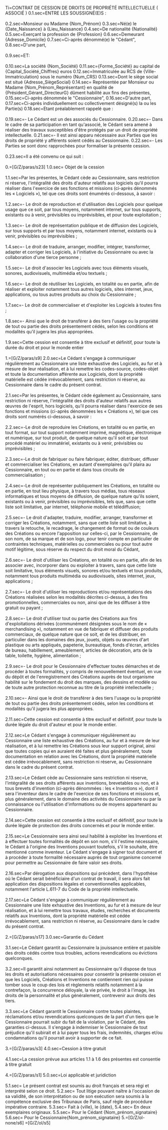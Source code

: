 Ti=CONTRAT DE CESSION DE DROITS DE PROPRIÉTÉ INTELLECTUELLE ( ASSOCIÉ ) 
0.1.sec=ENTRE LES SOUSSIGNÉ(E)S :<br><br>
0.2.sec=Monsieur ou Madame {Nom_Prénom}
0.3.sec=Né(e) le {Date_Naissance} à {Lieu_Naissance}
0.4.sec=De nationalité {Nationalité}
0.5.sec=Exerçant la profession de {Profession}
0.6.sec=Demeurant {Adresse_Domicile}
0.7.sec=Ci-après dénommé(e) le "Cédant",
0.8.sec=D'une part,<br><br>
0.9.sec=ET:<br><br>
0.10.sec=La société {Nom_Société}
0.11.sec={Forme_Société} au capital de {Capital_Société_Chiffres} euros
0.12.sec=Immatriculée au RCS de {Ville-Immatriculation} sous le numéro {Num_CRS}
0.13.sec=Dont le siège social est situé {Adresse_SiègeSocial}
0.14.sec= Représentée par Monsieur ou Madame {Nom_Prénom_Représentant} en qualité de {Président_Gérant_DirecteurG} dûment habilité aux fins des présentes,
0.15.sec=Ci-après dénommée le "Cessionnaire", 
0.16.sec=D'autre part, 
0.17.sec=Ci-après individuellement ou collectivement désigné(s) la ou les Partie(s)
0.18.sec=Etant préalablement rappelé que :<br><br>
0.19.sec=- Le Cédant est un des associés du Cessionnaire.
0.20.sec=- Dans le cadre de sa participation en tant qu'associé, le Cédant sera amené à réaliser des travaux susceptibles d'être protégés par un droit de propriété intellectuelle.
0.21.sec=- Il est ainsi apparu nécessaire aux Parties que les droits de propriété y afférents soient cédés au Cessionnaire.
0.22.sec=- Les Parties se sont donc rapprochées pour formaliser la présente cession.<br><br>
0.23.sec=Il a été convenu ce qui suit :<br><br>
0.=[G/Z/paras/s23]
1.0.sec= Objet de la cession<br><br>
1.1.sec=Par les présentes, le Cédant cède au Cessionnaire, sans restriction ni réserve, l'intégralité des droits d'auteur relatifs aux logiciels qu'il pourra réaliser dans l'exercice de ses fonctions et missions (ci-après dénommés les « Logiciels »), tel que ces droits sont énumérés ci-dessous, à savoir :<br><br>
1.2.sec=- Le droit de reproduction et d'utilisation des Logiciels pour quelque usage que ce soit, par tous moyens, notamment internet, sur tous supports, existants ou à venir, prévisibles ou imprévisibles, et pour toute exploitation ;<br><br>
1.3.sec=- Le droit de représentation publique et de diffusion des Logiciels, sur tous supports et par tous moyens, notamment internet, existants ou à venir, prévisibles ou imprévisibles ;<br><br>
1.4.sec=- Le droit de traduire, arranger, modifier, intégrer, transformer, adapter et corriger les Logiciels, à l'initiative du Cessionnaire ou avec la collaboration d'une tierce personne ;<br><br>
1.5.sec=- Le droit d'associer les Logiciels avec tous éléments visuels, sonores, audiovisuels, multimédia et/ou textuels ;<br><br>
1.6.sec=- Le droit de réutiliser les Logiciels, en totalité ou en partie, afin de réaliser et exploiter notamment tous autres logiciels, sites internet, jeux, applications, ou tous autres produits au choix du Cessionnaire ;<br><br>
1.7.sec=- Le droit de commercialiser et d'exploiter les Logiciels à toutes fins ;<br><br>
1.8.sec=- Ainsi que le droit de transférer à des tiers l'usage ou la propriété de tout ou partie des droits présentement cédés, selon les conditions et modalités qu'il jugera les plus appropriées.<br><br>
1.9.sec=Cette cession est consentie à titre exclusif et définitif, pour toute la durée du droit et pour le monde entier<br><br>
1.=[G/Z/paras/s9]
2.0.sec=Le Cédant s'engage à communiquer régulièrement au Cessionnaire une liste exhaustive des Logiciels, au fur et à mesure de leur réalisation, et à lui remettre les codes-source, codes-objet et toute la documentation afférente aux Logiciels, dont la propriété matérielle est cédée irrévocablement, sans restriction ni réserve, au Cessionnaire dans le cadre du présent contrat.<br><br>
2.1.sec=Par les présentes, le Cédant cède également au Cessionnaire, sans restriction ni réserve, l'intégralité des droits d'auteur relatifs aux autres œuvres de l'esprit, hors logiciels, qu'il pourra réaliser dans l'exercice de ses fonctions et missions (ci-après dénommées les « Créations »), tel que ces droits sont numérés ci-dessous, à savoir :<br><br>
2.2.sec=-Le droit de reproduire les Créations, en totalité ou en partie, en tout format, sur tout support notamment imprimé, magnétique, électronique et numérique, sur tout produit, de quelque nature qu'il soit et par tout procédé matériel ou immatériel, existants ou à venir, prévisibles ou imprévisibles ;<br><br>
2.3.sec=-Le droit de fabriquer ou faire fabriquer, éditer, distribuer, diffuser et commercialiser les Créations, en autant d'exemplaires qu'il plaira au Cessionnaire, en tout ou en partie et dans tous circuits de commercialisation ;<br><br>
2.4.sec=-Le droit de représenter publiquement les Créations, en totalité ou en partie, en tout lieu physique, à travers tous médias, tous réseaux informatiques et tous moyens de diffusion, de quelque nature qu'ils soient, existants ou à venir, prévisibles ou imprévisibles, tels que, sans que cette liste soit limitative, par internet, téléphonie mobile et télédiffusion;<br><br>
2.5.sec=- Le droit d'adapter, traduire, modifier, arranger, transformer et corriger les Créations, notamment, sans que cette liste soit limitative, à travers la retouche, le recadrage, le changement de format ou de couleurs des Créations ou encore l'apposition sur celles-ci, par le Cessionnaire, de son nom, de sa marque et de son logo, pour tenir compte en particulier de contraintes techniques, matérielles ou commerciales ou pour tout autre motif légitime, sous réserve du respect du droit moral du Cédant,<br><br>
2.6.sec=- Le droit d'utiliser les Créations, en totalité ou en partie, afin de les associer avec, incorporer dans ou exploiter à travers, sans que cette liste soit limitative, tous éléments visuels, sonores et/ou textuels et tous produits, notamment tous produits multimédia ou audiovisuels, sites internet, jeux, applications ;<br><br>
2.7.sec=- Le droit d'utiliser les reproductions et/ou représentations des Créations réalisées selon les modalités décrites ci-dessus, à des fins promotionnelles, commerciales ou non, ainsi que de les diffuser à titre gratuit ou payant ;<br><br>
2.8.sec=- Le droit d'utiliser tout ou partie des Créations aux fins d'exploitations dérivées (communément désignées sous le nom de « merchandising »), notamment en vue de fabriquer et diffuser des produits commerciaux, de quelque nature que ce soit, et de les distribuer, en particulier dans les domaines des jeux, jouets, objets ou œuvres d'art plastique ou arts appliqués, papeterie, bureautique, fonds d'écran, articles de bureau, habillement, ameublement, articles de décoration, arts de la table, toilette, hygiène, alimentation ;<br><br>
2.9.sec=- Le droit pour le Cessionnaire d'effectuer toutes démarches et de procéder à toutes formalités, y compris de renouvellement éventuel, en vue du dépôt et de l'enregistrement des Créations auprès de tout organisme habilité sur le fondement du droit des marques, des dessins et modèle ou de toute autre protection reconnue au titre de la propriété intellectuelle ;<br><br>
2.10.sec=- Ainsi que le droit de transférer à des tiers l'usage ou la propriété de tout ou partie des droits présentement cédés, selon les conditions et modalités qu'il jugera les plus appropriées.<br><br>
2.11.sec=Cette cession est consentie à titre exclusif et définitif, pour toute la durée légale du droit d'auteur et pour le monde entier.<br><br>
2.12.sec=Le Cédant s'engage à communiquer régulièrement au Cessionnaire une liste exhaustive des Créations, au fur et à mesure de leur réalisation, et à lui remettre les Créations sous leur support original, ainsi que toutes copies qui en auraient été faites et plus généralement, toute documentation en relation avec les Créations, dont la propriété matérielle est cédée irrévocablement, sans restriction ni réserve, au Cessionnaire dans le cadre du présent contrat.<br><br>
2.13.sec=Le Cédant cède au Cessionnaire sans restriction ni réserve, l'intégralité de ses droits afférents aux inventions, brevetables ou non, et à tous brevets d'invention (ci-après dénommées : les « Inventions »), dont il sera l'inventeur dans le cadre de l'exercice de ses fonctions et missions et, plus généralement, dans le domaine des activités du Cessionnaire ou par la connaissance ou l'utilisation d'informations ou de moyens appartenant au Cessionnaire.<br><br>
2.14.sec=Cette cession est consentie à titre exclusif et définitif, pour toute la durée légale de protection des droits concernés et pour le monde entier.<br><br>
2.15.sec=Le Cessionnaire sera ainsi seul habilité à exploiter les Inventions et à effectuer toutes formalités de dépôt en son nom, s'il l'estime nécessaire, le Cédant à l'origine des Inventions pouvant toutefois, s'il le souhaite, être mentionné comme inventeur. Le Cédant s'engage à signer tout document et à procéder à toute formalité nécessaire auprès de tout organisme concerné pour permettre au Cessionnaire de faire valoir ses droits.<br><br>
2.16.sec=Par dérogation aux dispositions qui précèdent, dans l'hypothèse où le Cédant serait bénéficiaire d'un contrat de travail, il sera alors fait application des dispositions légales et conventionnelles applicables, notamment l'article L.611-7 du Code de la propriété intellectuelle.<br><br>
2.17.sec=Le Cédant s'engage à communiquer régulièrement au Cessionnaire une liste exhaustive des Inventions, au fur et à mesure de leur réalisation, et à lui remettre tous travaux, études, recherches et documents relatifs aux Inventions, dont la propriété matérielle est cédée irrévocablement, sans restriction ni réserve, au Cessionnaire dans le cadre du présent contrat.<br><br>
2.=[G/Z/paras/s17]
3.0.sec=Garantie du Cédant<br><br> 
3.1.sec=Le Cédant garantit au Cessionnaire la jouissance entière et paisible des droits cédés contre tous troubles, actions revendications ou évictions quelconques.<br><br>
3.2.sec=Il garantit ainsi notamment au Cessionnaire qu'il dispose de tous les droits et autorisations nécessaires pour consentir la présente cession et que les Logiciels, Créations et Inventions ne contiennent rien qui puisse tomber sous le coup des lois et règlements relatifs notamment à la contrefaçon, la concurrence déloyale, la vie privée, le droit à l'image, les droits de la personnalité et plus généralement, contrevenir aux droits des tiers.<br><br>
3.3.sec=Le Cédant garantit le Cessionnaire contre toutes plaintes, réclamations et/ou revendications quelconques de la part d'un tiers que le Cessionnaire pourrait subir du fait de la violation, par le Cédant, des garanties ci-dessus. Il s'engage à indemniser le Cessionnaire de tout préjudice qu'il subirait et à lui payer tous les frais, indemnités, charges et/ou condamnations qu'il pourrait avoir à supporter de ce fait.<br><br>
3.=[G/Z/paras/s3]
4.0.sec=Cession à titre gratuit<br><br>
4.1.sec=La cession prévue aux articles 1.1 à 1.6 des présentes est consentie à titre gratuit<br><br>
4.=[G/Z/paras/s1]
5.0.sec=Loi applicable et juridiction<br><br> 
5.1.sec= Le présent contrat est soumis au droit français et sera régi et interprété selon ce droit.
5.2.sec= Tout litige pouvant naître à l'occasion de sa validité, de son interprétation ou de son exécution sera soumis à la compétence exclusive des Tribunaux de Paris, sauf règle de procédure impérative contraire.
5.3.sec= Fait à {ville}, le {date},
5.4.sec= En deux exemplaires originaux.
5.5.sec= Pour le Cédant {Nom_prénom_signataire}
5.6.sec= Pour le Cessionnaire{Nom_prénom_signataire}
5.=[G/Z/ol-none/s6]
=[G/Z/ol/s5]   
